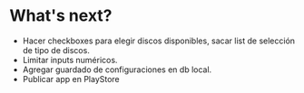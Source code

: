 # What's next?
- Hacer checkboxes para elegir discos disponibles, sacar list de selección de tipo de discos.
- Limitar inputs numéricos.
- Agregar guardado de configuraciones en db local.
- Publicar app en PlayStore